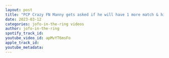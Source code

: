```yaml
---
layout: post
title: "PCP Crazy FN Manny gets asked if he will have 1 more match & his response is amazing"
date: 2023-03-12
categories: jofo-in-the-ring videos
author: jofo-in-the-ring
spotify_track_id: 
youtube_video_id: apMvYT6msFo
apple_track_id: 
youtube_metadata: 
---
```

